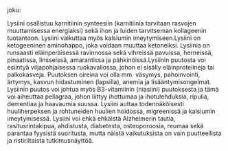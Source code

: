

joku:

Lysiini osallistuu karnitiinin synteesiin (karnitiinia tarvitaan rasvojen muuttamisessa energiaksi) sekä ihon ja luiden tarvitseman kollageenin tuotantoon. Lysiini vaikuttaa myös kalsiumin imeytymiseen.Lysiini on ketogeeninen aminohappo, joka voidaan muuttaa ketoneiksi. Lysiinia on runsaasti eläinperäisessä ravinnossa sekä vihreissä pavuissa, herneissä, pinaatissa, linsseissä, amarantissa ja pähkinöissä.Lysiinin puutosta voi esiintyä viljapohjaisessa ruokavaliossa, johon ei sisälly eläinproteiineja tai palkokasveja. Puutoksen oireina voi olla mm. väsymys, pahoinvointi, ärtymys, kasvun hidastuminen (lapsilla), anemia ja lisääntymisongelmat. Lysiinin puutos voi johtua myös B3-vitamiinin (niasiini) puutoksesta ja tämä voi aiheuttaa pellagraa, johon liittyy ihottumaa ja ihotulehduksia, ripulia, dementiaa ja haavaumia suussa. Lysiini auttaa todennäköisesti huuliherpeksen ja rohtuneiden huulien hoidossa, migreenissä ja kalsiumin imeytymisessä. Lysiini voi ehkä ehkäistä Alzheimerin tautia, rasitusrintakipua, ahdistusta, diabetesta, osteoporoosia, reumaa sekä parantaa fyysistä suoritusta, mutta näistä vaikutuksista on vain puutteellista ja ristiriitaista tutkimusnäyttöä.
